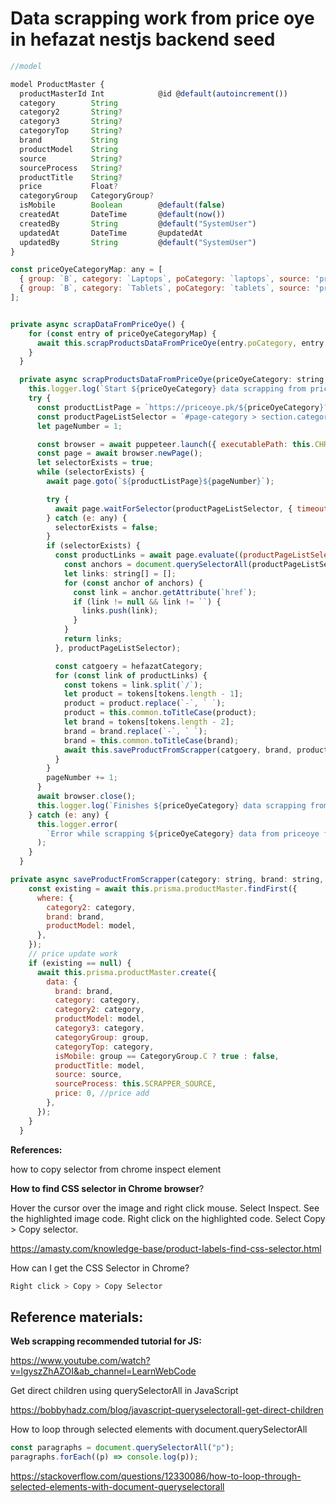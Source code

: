 # Data scrapping work from price oye in hefazat nestjs backend seed

```jsx showLineNumbers
//model

model ProductMaster {
  productMasterId Int            @id @default(autoincrement())
  category        String
  category2       String?
  category3       String?
  categoryTop     String?
  brand           String
  productModel    String
  source          String?
  sourceProcess   String?
  productTitle    String?
  price           Float?
  categoryGroup   CategoryGroup?
  isMobile        Boolean        @default(false)
  createdAt       DateTime       @default(now())
  createdBy       String         @default("SystemUser")
  updatedAt       DateTime       @updatedAt
  updatedBy       String         @default("SystemUser")
}
```

```jsx showLineNumbers
const priceOyeCategoryMap: any = [
  { group: `B`, category: `Laptops`, poCategory: `laptops`, source: 'priceoye' },
  { group: `B`, category: `Tablets`, poCategory: `tablets`, source: 'priceoye' },
];


private async scrapDataFromPriceOye() {
    for (const entry of priceOyeCategoryMap) {
      await this.scrapProductsDataFromPriceOye(entry.poCategory, entry.category, entry.group, entry.source);
    }
  }

  private async scrapProductsDataFromPriceOye(priceOyeCategory: string, hefazatCategory: string, group: CategoryGroup, source: string) {
    this.logger.log(`Start ${priceOyeCategory} data scrapping from price oye for hefazat category ${hefazatCategory}`);
    try {
      const productListPage = `https://priceoye.pk/${priceOyeCategory}?page=`;
      const productPageListSelector = `#page-category > section.category-sec > div.filter-blist-sec > div.plist-sec > div`;
      let pageNumber = 1;

      const browser = await puppeteer.launch({ executablePath: this.CHROME_PATH, args: ['--no-sandbox'] });
      const page = await browser.newPage();
      let selectorExists = true;
      while (selectorExists) {
        await page.goto(`${productListPage}${pageNumber}`);

        try {
          await page.waitForSelector(productPageListSelector, { timeout: 10000 });
        } catch (e: any) {
          selectorExists = false;
        }
        if (selectorExists) {
          const productLinks = await page.evaluate((productPageListSelector: string) => {
            const anchors = document.querySelectorAll(productPageListSelector).item(0).querySelectorAll('a');
            let links: string[] = [];
            for (const anchor of anchors) {
              const link = anchor.getAttribute(`href`);
              if (link != null && link != ``) {
                links.push(link);
              }
            }
            return links;
          }, productPageListSelector);

          const catgoery = hefazatCategory;
          for (const link of productLinks) {
            const tokens = link.split(`/`);
            let product = tokens[tokens.length - 1];
            product = product.replace(`-`, ` `);
            product = this.common.toTitleCase(product);
            let brand = tokens[tokens.length - 2];
            brand = brand.replace(`-`, ` `);
            brand = this.common.toTitleCase(brand);
            await this.saveProductFromScrapper(catgoery, brand, product, group, source);
          }
        }
        pageNumber += 1;
      }
      await browser.close();
      this.logger.log(`Finishes ${priceOyeCategory} data scrapping from priceoye for hefazat category ${hefazatCategory}`);
    } catch (e: any) {
      this.logger.error(
        `Error while scrapping ${priceOyeCategory} data from priceoye for hefazat category ${hefazatCategory}. ${JSON.stringify(e)}`,
      );
    }
  }

private async saveProductFromScrapper(category: string, brand: string, model: string, group: CategoryGroup, source: string) {
    const existing = await this.prisma.productMaster.findFirst({
      where: {
        category2: category,
        brand: brand,
        productModel: model,
      },
    });
    // price update work
    if (existing == null) {
      await this.prisma.productMaster.create({
        data: {
          brand: brand,
          category: category,
          category2: category,
          productModel: model,
          category3: category,
          categoryGroup: group,
          categoryTop: category,
          isMobile: group == CategoryGroup.C ? true : false,
          productTitle: model,
          source: source,
          sourceProcess: this.SCRAPPER_SOURCE,
          price: 0, //price add
        },
      });
    }
  }
```

**References:**

how to copy selector from chrome inspect element

**How to find CSS selector in Chrome browser**?

Hover the cursor over the image and right click mouse.
Select Inspect.
See the highlighted image code.
Right click on the highlighted code.
Select Copy > Copy selector.

https://amasty.com/knowledge-base/product-labels-find-css-selector.html

How can I get the CSS Selector in Chrome?

```bash showLineNumbers
Right click > Copy > Copy Selector
```

## Reference materials:

**Web scrapping recommended tutorial for JS:**

https://www.youtube.com/watch?v=lgyszZhAZOI&ab_channel=LearnWebCode

Get direct children using querySelectorAll in JavaScript

https://bobbyhadz.com/blog/javascript-queryselectorall-get-direct-children

How to loop through selected elements with document.querySelectorAll

```jsx showLineNumbers
const paragraphs = document.querySelectorAll("p");
paragraphs.forEach((p) => console.log(p));
```

https://stackoverflow.com/questions/12330086/how-to-loop-through-selected-elements-with-document-queryselectorall
